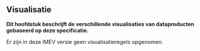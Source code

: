 Visualisatie
------------

**Dit hoofdstuk beschrijft de verschillende visualisaties van dataproducten
gebaseerd op deze specificatie.**

Er zijn in deze IMEV versie geen visualisatieregels opgenomen.
